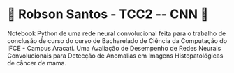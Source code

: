 # 🧠 Robson Santos - TCC2 -- CNN 🧠
Notebook Python de uma rede neural convolucional feita para o trabalho de conclusão de curso do curso de Bacharelado de Ciência da Computação do IFCE - Campus Aracati. Uma Avaliação de Desempenho de Redes Neurais Convolucionais para Detecção de Anomalias em Imagens Histopatológicas de câncer de mama.
